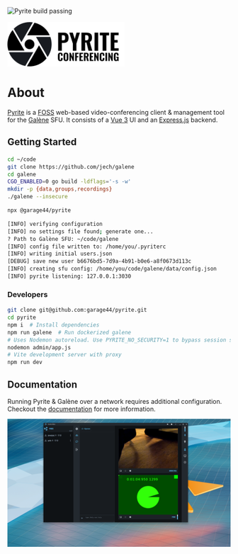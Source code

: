 ![Pyrite build passing](https://github.com/garage44/pyrite/actions/workflows/test.yml/badge.svg)
<br /><br />
<img height="100" src="./ui/public/logo-text.svg">
<br />

# About

[Pyrite](https://pyrite.video) is a [FOSS](https://en.wikipedia.org/wiki/Free_and_open-source_software)
web-based video-conferencing client & management tool for the [Galène](https://github.com/jech/galene)
SFU. It consists of a [Vue 3](https://v3.vuejs.org/) UI and an [Express.js](http://expressjs.com/)
backend.

## Getting Started

```bash
cd ~/code
git clone https://github.com/jech/galene
cd galene
CGO_ENABLED=0 go build -ldflags='-s -w'
mkdir -p {data,groups,recordings}
./galene --insecure
```

```bash
npx @garage44/pyrite
```

```bash
[INFO] verifying configuration
[INFO] no settings file found; generate one...
? Path to Galène SFU: ~/code/galene
[INFO] config file written to: /home/you/.pyriterc
[INFO] writing initial users.json
[DEBUG] save new user b6676bd5-7d9a-4b91-b0e6-a8f0673d113c
[INFO] creating sfu config: /home/you/code/galene/data/config.json
[INFO] pyrite listening: 127.0.0.1:3030
```

### Developers

```bash
git clone git@github.com:garage44/pyrite.git
cd pyrite
npm i  # Install dependencies
npm run galene  # Run dockerized galene
# Uses Nodemon autoreload. Use PYRITE_NO_SECURITY=1 to bypass session security
nodemon admin/app.js
# Vite development server with proxy
npm run dev
```

## Documentation

Running Pyrite & Galène over a network requires additional configuration.
Checkout the [documentation](./docs/index.md) for more information.

![Pyrite screenshot](./docs/pyrite.png "Pyrite")
